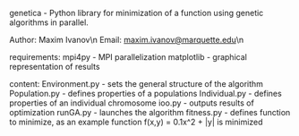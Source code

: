 genetica - Python library for minimization of a function using genetic algorithms in parallel.

Author: Maxim Ivanov\n
Email: maxim.ivanov@marquette.edu\n

requirements:
mpi4py - MPI parallelization
matplotlib - graphical representation of results

content:
Environment.py - sets the general structure of the algorithm
Population.py - defines properties of a populations
Individual.py - defines properties of an individual chromosome
ioo.py - outputs results of optimization
runGA.py - launches the algorithm
fitness.py - defines function to minimize, as an example function f(x,y) = 0.1x^2 + |y| is minimized
